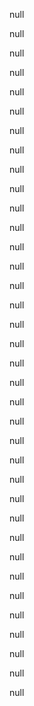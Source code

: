 null

null

null

null

null

null

null

null

null

null

null

null

null

null

null

null

null

null

null

null

null

null

null

null

null

null

null

null

null

null

null

null

null

null

null

null

